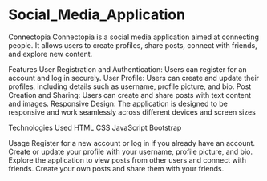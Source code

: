 # Social_Media_Application
Connectopia
Connectopia is a social media application aimed at connecting people. It allows users to create profiles, share posts, connect with friends, and explore new content.

Features
User Registration and Authentication: Users can register for an account and log in securely.
User Profile: Users can create and update their profiles, including details such as username, profile picture, and bio.
Post Creation and Sharing: Users can create and share posts with text content and images.
Responsive Design: The application is designed to be responsive and work seamlessly across different devices and screen sizes

Technologies Used
HTML
CSS
JavaScript
Bootstrap

Usage
Register for a new account or log in if you already have an account.
Create or update your profile with your username, profile picture, and bio.
Explore the application to view posts from other users and connect with friends.
Create your own posts and share them with your friends.
